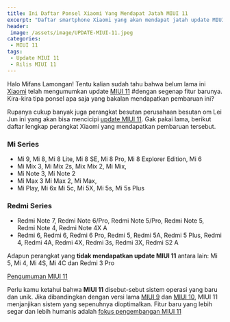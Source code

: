 ```yaml
---
title: Ini Daftar Ponsel Xiaomi Yang Mendapat Jatah MIUI 11
excerpt: "Daftar smartphone Xiaomi yang akan mendapat jatah update MIUI 11, ada ponsel flagship yang tidak kebagian!"
header:
 image: /assets/image/UPDATE-MIUI-11.jpeg
categories:
 - MIUI 11
tags:
 - Update MIUI 11
 - Rilis MIUI 11
---
```

Halo Mifans Lamongan! Tentu kalian sudah tahu bahwa belum lama ini [Xiaomi](xiaomi-resmi-umumkan-miui-11) telah mengumumkan update [MIUI 11](#segunung-fitur-baru-di-miui-11) #dengan segenap fitur barunya. Kira-kira tipa ponsel apa saja yang bakalan mendapatkan pembaruan ini?

Rupanya cukup banyak juga perangkat besutan perusahaan besutan om Lei Jun ini yang akan bisa mencicipi [update MIUI 11](/download-miui-11-semua-tipe). Gak pakai lama, berikut daftar lengkap perangkat Xiaomi yang mendapatkan pembaruan tersebut.

### Mi Series

- Mi 9, Mi 8, Mi 8 Lite, Mi 8 SE, Mi 8 Pro, Mi 8 Explorer Edition, Mi 6 
- Mi Mix 3, Mi Mix 2s, Mix Mix 2, Mi Mix, 
- Mi Note 3, Mi Note 2 
- Mi Max 3 Mi Max 2, Mi Max, 
- Mi Play, Mi 6x Mi 5c, Mi 5X, Mi 5s, Mi 5s Plus

### Redmi Series

- Redmi Note 7, Redmi Note 6/Pro, Redmi Note 5/Pro, Redmi Note 5, Redmi Note 4, Redmi Note 4X A
- Redmi 6, Redmi 6, Redmi 6 Pro, Redmi 5, Redmi 5A, Redmi 5 Plus, Redmi 4, Redmi 4A, Redmi 4X, Redmi 3s, Redmi 3X, Redmi S2 A

Adapun perangkat yang **tidak mendapatkan update MIUI 11** antara lain: Mi 5, Mi 4, Mi 4S, Mi 4C dan Redmi 3 Pro

[Pengumuman MIUI 11](https://akcdn.detik.net.id/community/media/visual/2019/02/14/1bb34bbb-af75-42f3-aa03-b95035ea80d4.jpeg)

Perlu kamu ketahui bahwa **MIUI 11** disebut-sebut sistem operasi yang baru dan unik. Jika dibandingkan dengan versi lama [MIUI 9](/update-rom-miui-92-global-stable-full-changelog) dan [MIUI 10](/review-miui-10-stabil-performa-fitur-baru-kelebihan-dan-kekurangan), MIUI 11 menjanjikan sistem yang sepenuhnya dioptimalkan.
Fitur baru yang lebih segar dan lebih humanis adalah [fokus pengembangan MIUI 11](/fitur-baru-miui-11-lebih-segar-dan-humanis) 
